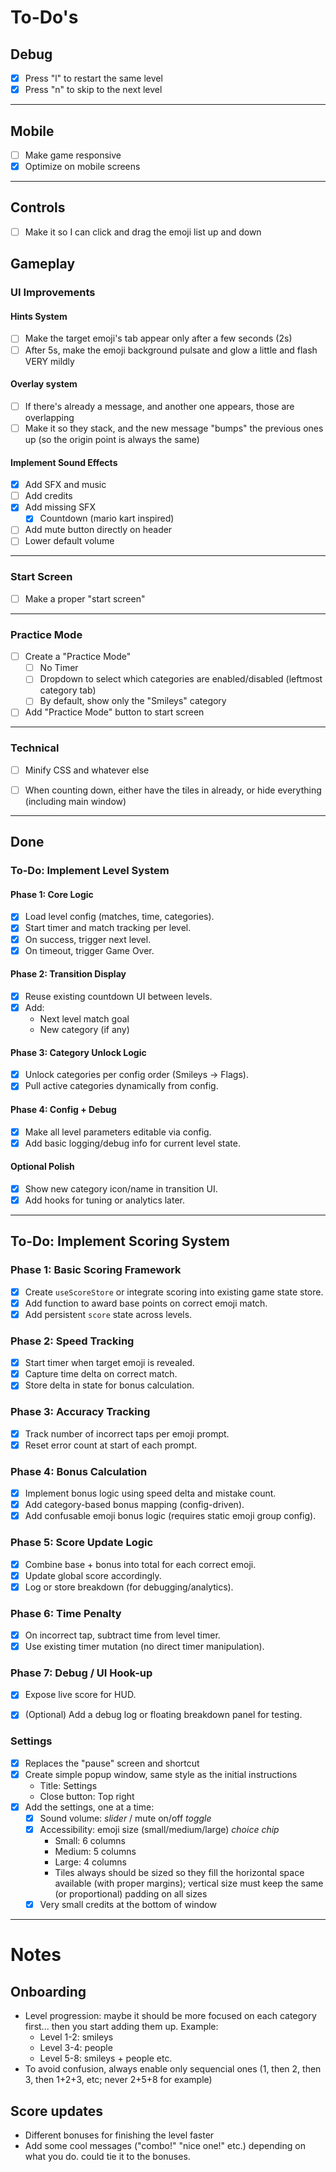 # To-Do's

## Debug
- [x] Press "l" to restart the same level
- [x] Press "n" to skip to the next level

---

## Mobile

- [ ] Make game responsive
- [x] Optimize on mobile screens

---

## Controls
- [ ] Make it so I can click and drag the emoji list up and down

## Gameplay
### UI Improvements

#### Hints System

- [ ] Make the target emoji's tab appear only after a few seconds (2s)
- [ ] After 5s, make the emoji background pulsate and glow a little and flash VERY mildly

#### Overlay system

- [ ] If there's already a message, and another one appears, those are overlapping
- [ ] Make it so they stack, and the new message "bumps" the previous ones up (so the origin point is always the same)

#### Implement Sound Effects

- [x] Add SFX and music
- [ ] Add credits
- [x] Add missing SFX
  - [x] Countdown (mario kart inspired)
- [ ] Add mute button directly on header
- [ ] Lower default volume

---

### Start Screen

- [ ] Make a proper "start screen"

---

### Practice Mode

- [ ] Create a "Practice Mode"
  - [ ] No Timer
  - [ ] Dropdown to select which categories are enabled/disabled (leftmost category tab)
  - [ ] By default, show only the "Smileys" category
- [ ] Add "Practice Mode" button to start screen

---

### Technical

- [ ] Minify CSS and whatever else

- [ ] When counting down, either have the tiles in already, or hide everything (including main window)

  

---



## Done

### To-Do: Implement Level System

#### Phase 1: Core Logic
- [x] Load level config (matches, time, categories).
- [x] Start timer and match tracking per level.
- [x] On success, trigger next level.
- [x] On timeout, trigger Game Over.

#### Phase 2: Transition Display
- [x] Reuse existing countdown UI between levels.
- [x] Add:
  - Next level match goal
  - New category (if any)

#### Phase 3: Category Unlock Logic
- [x] Unlock categories per config order (Smileys → Flags).
- [x] Pull active categories dynamically from config.

#### Phase 4: Config + Debug
- [x] Make all level parameters editable via config.
- [x] Add basic logging/debug info for current level state.

#### Optional Polish
- [x] Show new category icon/name in transition UI.
- [x] Add hooks for tuning or analytics later.

---

## To-Do: Implement Scoring System

### Phase 1: Basic Scoring Framework
- [x] Create `useScoreStore` or integrate scoring into existing game state store.
- [x] Add function to award base points on correct emoji match.
- [x] Add persistent `score` state across levels.

### Phase 2: Speed Tracking
- [x] Start timer when target emoji is revealed.
- [x] Capture time delta on correct match.
- [x] Store delta in state for bonus calculation.

### Phase 3: Accuracy Tracking
- [x] Track number of incorrect taps per emoji prompt.
- [x] Reset error count at start of each prompt.

### Phase 4: Bonus Calculation
- [x] Implement bonus logic using speed delta and mistake count.
- [x] Add category-based bonus mapping (config-driven).
- [x] Add confusable emoji bonus logic (requires static emoji group config).

### Phase 5: Score Update Logic
- [x] Combine base + bonus into total for each correct emoji.
- [x] Update global score accordingly.
- [x] Log or store breakdown (for debugging/analytics).

### Phase 6: Time Penalty
- [x] On incorrect tap, subtract time from level timer.
- [x] Use existing timer mutation (no direct timer manipulation).

### Phase 7: Debug / UI Hook-up
- [x] Expose live score for HUD.
- [x] (Optional) Add a debug log or floating breakdown panel for testing.



### Settings
- [x] Replaces the "pause" screen and shortcut
- [x] Create simple popup window, same style as the initial instructions
  - Title: Settings
  - Close button: Top right
- [x] Add the settings, one at a time:
  - [x] Sound volume: *slider* / mute on/off *toggle*
  - [x] Accessibility: emoji size (small/medium/large) *choice chip*
    - Small: 6 columns
    - Medium: 5 columns
    - Large: 4 columns
    - Tiles always should be sized so they fill the horizontal space available (with proper margins); vertical size must keep the same (or proportional) padding on all sizes
  - [x] Very small credits at the bottom of window

---

# Notes

## Onboarding
- Level progression: maybe it should be more focused on each category first... then you start adding them up. Example:
  - Level 1-2: smileys
  - Level 3-4: people
  - Level 5-8: smileys + people
  etc.
- To avoid confusion, always enable only sequencial ones (1, then 2, then 3, then 1+2+3, etc; never 2+5+8 for example)

## Score updates
- Different bonuses for finishing the level faster
- Add some cool messages ("combo!" "nice one!" etc.) depending on what you do. could tie it to the bonuses.